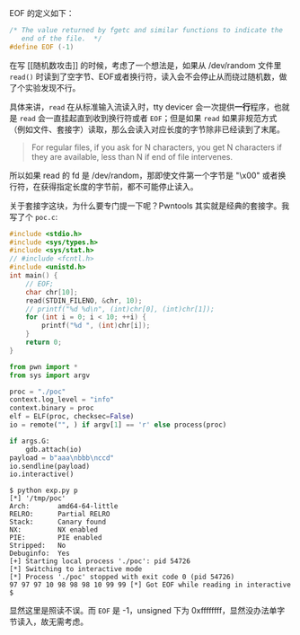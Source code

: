 EOF 的定义如下：

```c
/* The value returned by fgetc and similar functions to indicate the
   end of the file.  */
#define EOF (-1)
```


在写 [[随机数攻击]] 的时候，考虑了一个想法是，如果从 /dev/random 文件里 `read()` 时读到了空字节、EOF或者换行符，读入会不会停止从而绕过随机数，做了个实验发现不行。

具体来讲，`read` 在从标准输入流读入时，tty devicer 会一次提供**一行**程序，也就是 `read` 会一直挂起直到收到换行符或者 `EOF`；但是如果 `read` 如果非规范方式（例如文件、套接字）读取，那么会读入对应长度的字节除非已经读到了末尾。

> For regular files, if you ask for N characters, you get N characters if they are available, less than N if end of file intervenes.

所以如果 read 的 fd 是 /dev/random，那即使文件第一个字节是 "\x00" 或者换行符，在获得指定长度的字节前，都不可能停止读入。

关于套接字这块，为什么要专门提一下呢？Pwntools 其实就是经典的套接字。我写了个 `poc.c`:

```c
#include <stdio.h>
#include <sys/types.h>
#include <sys/stat.h>
// #include <fcntl.h>
#include <unistd.h>
int main() {
    // EOF;
    char chr[10];
    read(STDIN_FILENO, &chr, 10);
    // printf("%d %d\n", (int)chr[0], (int)chr[1]);
    for (int i = 0; i < 10; ++i) {
        printf("%d ", (int)chr[i]);
    }
    return 0;
}
```

```python
from pwn import *
from sys import argv

proc = "./poc"
context.log_level = "info"
context.binary = proc
elf = ELF(proc, checksec=False)
io = remote("", ) if argv[1] == 'r' else process(proc)

if args.G:
    gdb.attach(io)
payload = b"aaa\nbbb\nccd"
io.sendline(payload)
io.interactive()
```

```shell
$ python exp.py p
[*] '/tmp/poc'
Arch:       amd64-64-little
RELRO:      Partial RELRO
Stack:      Canary found
NX:         NX enabled
PIE:        PIE enabled
Stripped:   No
Debuginfo:  Yes
[+] Starting local process './poc': pid 54726
[*] Switching to interactive mode
[*] Process './poc' stopped with exit code 0 (pid 54726)
97 97 97 10 98 98 98 10 99 99 [*] Got EOF while reading in interactive
$
```

显然这里是照读不误。而 `EOF` 是 -1，unsigned 下为 0xffffffff，显然没办法单字节读入，故无需考虑。
